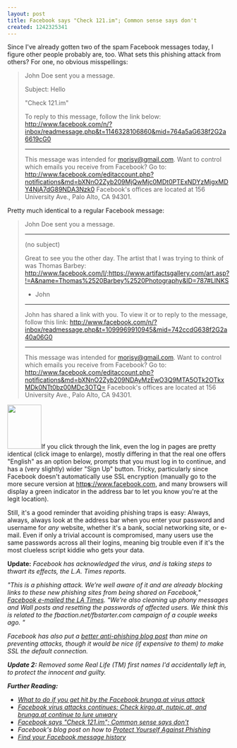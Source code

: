```yaml
---
layout: post
title: Facebook says "Check 121.im"; Common sense says don't
created: 1242325341
---
```

Since I've already gotten two of the spam Facebook messages today, I figure other people probably are, too. What sets this phishing attack from others? For one, no obvious misspellings:
<blockquote>
John Doe sent you a message.

Subject: Hello

"Check 121.im"

To reply to this message, follow the link below:
http://www.facebook.com/n/?inbox/readmessage.php&t=1146328106860&mid=764a5aG638f2G2a6619cG0

___
This message was intended for morisy@gmail.com. Want to control which emails you receive from Facebook? Go to:
http://www.facebook.com/editaccount.php?notifications&md=bXNnO2Zyb209MjQwMjc0MDt0PTExNDYzMjgxMDY4NjA7dG89NDA3Nzk0
Facebook's offices are located at 156 University Ave., Palo Alto, CA 94301.</blockquote>

Pretty much identical to a regular Facebook message:
<blockquote>
John Doe sent you a message.

--------------------
(no subject)

Great to see you the other day. The artist that I was trying to think of was Thomas Barbey:
http://www.facebook.com/l/;https://www.artifactsgallery.com/art.asp?!=A&name=Thomas%2520Barbey%2520Photography&ID=787#LINKS

- John
--------------------

John has shared a link with you. To view it or to reply to the message, follow this link:
http://www.facebook.com/n/?inbox/readmessage.php&t=1099969910945&mid=742ccdG638f2G2a40a06G0

___
This message was intended for morisy@gmail.com. Want to control which emails you receive from Facebook? Go to:
http://www.facebook.com/editaccount.php?notifications&md=bXNnO2Zyb209NDAyMzEwO3Q9MTA5OTk2OTkxMDk0NTt0bz00MDc3OTQ=
Facebook's offices are located at 156 University Ave., Palo Alto, CA 94301.
</blockquote>

<span class="inline inline-right"><a href="http://morisy.com/files/images/facebookphishing.preview.jpg" onclick="launch_popup(103, 494, 640); return false;" target="_blank"><img src="http://morisy.com/files/images/facebookphishing.thumbnail.jpg" alt="" title=""  class="image image-thumbnail " width="77" height="100" /></a></span>If you click through the link, even the log in pages are pretty identical (click image to enlarge), mostly differing in that the real one offers "English" as an option below, prompts that you must log in to continue, and has a (very slightly) wider "Sign Up" button. Tricky, particularly since Facebook doesn't automatically use SSL encryption (manually go to the more secure version at <a href="https://www.facebook.com">http<b>s</b>://www.facebook.com</a>, and many browsers will display a green indicator in the address bar to let you know you're at the legit location).

Still, it's a good reminder that avoiding phishing traps is easy: Always, always, always look at the address bar when you enter your password and username for <em>any</em> website, whether it's a bank, social networking site, or e-mail. Even if only a trivial account is compromised, many users use the same passwords across all their logins, meaning big trouble even if it's the most clueless script kiddie who gets your data.

<b>Update:</b><i> Facebook has acknowledged the virus, and is taking steps to thwart its effects, the L.A. Times reports. 

<i>"This is a phishing attack. We’re well aware of it and are already blocking links to these new phishing sites from being shared on Facebook," <a href="http://latimesblogs.latimes.com/technology/2009/05/151im-yet-another-facebook-malwarewormvirusbugphishing-attack.html">Facebook e-mailed the LA Times</a>. "We’re also cleaning up phony messages and Wall posts and resetting the passwords of affected users. We think this is related to the fbaction.net/fbstarter.com campaign of a couple weeks ago. "

<i>Facebook has also put a <a href="http://blog.facebook.com/blog.php?post=81474932130">better anti-phishing blog post</a> than mine on preventing attacks, though it would be nice (if expensive to them) to make SSL the default connection.</i>

<p><b>Update 2:</b> Removed some Real Life (TM) first names I'd accidentally left in, to protect the innocent and guilty.

<b>Further Reading:</b>
<ul>
<li><a href="http://morisy.com/what_do_if_you_get_hit_facebook_brungaat_virus_attack">What to do if you get hit by the Facebook brunga.at virus attack</a></li>
<li><a href="http://morisy.com/facebook_virus_attacks_continues_check_kirgoat_nutpicat_and_brungaat_continue_lure_unwary">Facebook virus attacks continues: Check kirgo.at, nutpic.at, and brunga.at continue to lure unwary</a></li>
<li><a href="http://morisy.com/facebook_says_check_121im_common_sense_says_dont">Facebook says "Check 121.im"; Common sense says don't</a></li>
<li>Facebook's blog post on how to <a href="http://blog.facebook.com/blog.php?post=81474932130">Protect Yourself Against Phishing</a></li>
<li><a href="http://morisy.com/find_your_facebook_message_history">Find your Facebook message history</a></li>
</ul>
